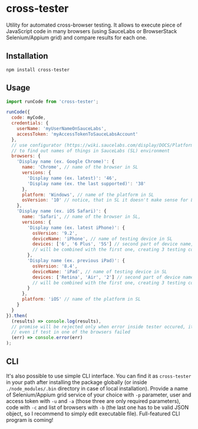 # cross-tester
Utility for automated cross-browser testing. It allows to execute piece of
JavaScript code in many browsers (using SauceLabs or BrowserStack Selenium/Appium
grid) and compare results for each one.

## Installation

```
npm install cross-tester
```

## Usage

```javascript
import runCode from 'cross-tester';

runCode({
  code: myCode,
  credentials: {
    userName: 'myUserNameOnSauceLabs',
    accessToken: 'myAccessTokenToSauceLabsAccount'
  },
  // use configurator (https://wiki.saucelabs.com/display/DOCS/Platform+Configurator#/)
  // to find out names of things in SauceLabs (SL) environment
  browsers: {
    'Display name (ex. Google Chrome)': {
      name: 'Chrome', // name of the browser in SL
      versions: {
        'Display name (ex. latest)': '46',
        'Display name (ex. the last supported)': '38'
      },
      platform: 'Windows', // name of the platform in SL
      osVersion: '10' // notice, that in SL it doesn't make sense for Linux platform
    },
    'Display name (ex. iOS Safari)': {
      name: 'Safari', // name of the browser in SL,
      versions: {
        'Display name (ex. latest iPhone)': {
          osVersion: '9.2',
          deviceName: 'iPhone', // name of testing device in SL
          devices: ['6', '6 Plus', '5S'] // second part of device name, all of those
          // will be combined with the first one, creating 3 testing configurations
        },
        'Display name (ex. previous iPad)': {
          osVersion: '8.4',
          deviceName: 'iPad', // name of testing device in SL
          devices: ['Retina', 'Air', '2'] // second part of device name, all of those
          // will be combined with the first one, creating 3 testing configurations
        }
      },
      platform: 'iOS' // name of the platform in SL
    }
  }
}).then(
  (results) => console.log(results),
  // promise will be rejected only when error inside tester occured, it's resolved
  // even if test in one of the browsers failed
  (err) => console.error(err)
);
```

## CLI
It's also possible to use simple CLI interface. You can find it as `cross-tester`
in your path after installing the package globally (or inside `./node_modules/.bin`
directory in case of local installation). Provide a name of Selenium/Appium grid
service of your choice with `-p` parameter, user and access token with
`-u` and `-a` (those three are only required parameters), code with `-c` and
list of browsers with `-b` (the last one has to be valid JSON object, so I
recommend to simply edit executable file). Full-featured CLI program is coming!
